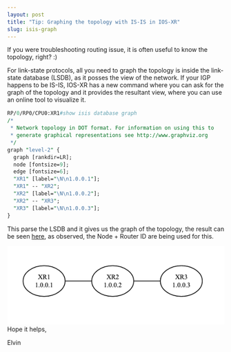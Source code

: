 ```yaml
---
layout: post
title: "Tip: Graphing the topology with IS-IS in IOS-XR" 
slug: isis-graph
---
```


If you were troubleshooting routing issue, it is often useful to know the topology, right? :)

For link-state protocols, all you need to graph the topology is inside the link-state database (LSDB), as it posses the view of the network. If your IGP happens to be IS-IS, IOS-XR has a new command where you can ask for the graph of the topology and it provides the resultant view, where you can use an online tool to visualize it.

```perl
RP/0/RP0/CPU0:XR1#show isis database graph 
/*
 * Network topology in DOT format. For information on using this to
 * generate graphical representations see http://www.graphviz.org
 */
graph "level-2" {
  graph [rankdir=LR];
  node [fontsize=9];
  edge [fontsize=6];
  "XR1" [label="\N\n1.0.0.1"];
  "XR1" -- "XR2";
  "XR2" [label="\N\n1.0.0.2"];
  "XR2" -- "XR3";
  "XR3" [label="\N\n1.0.0.3"];
}
```

This parse the LSDB and it gives us the graph of the topology, the result can be seen [here](https://is.gd/vcu9J5), as observed, the Node + Router ID are being used for this. 

<img src="/assets/images/Graph.png" alt="">
Hope it helps,

Elvin
